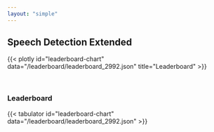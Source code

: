```yaml
---
layout: "simple"
---
```


## Speech Detection Extended

{{< plotly id="leaderboard-chart" data="/leaderboard/leaderboard_2992.json" title="Leaderboard" >}}

</br>

### Leaderboard

{{< tabulator id="leaderboard-chart" data="/leaderboard/leaderboard_2992.json" >}}